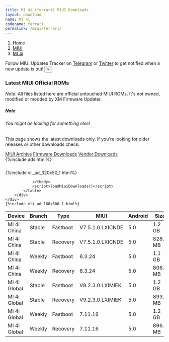 ```yaml
---
title: MI 4i (ferrari) MIUI Downloads
layout: download
name: MI 4i
codename: ferrari
permalink: /miui/ferrari/
---
```

<nav aria-label="breadcrumb">
    <ol class="breadcrumb">
        <li class="breadcrumb-item"><a href="/">Home</a></li>
        <li class="breadcrumb-item"><a href="/miui/">MIUI</a></li>
        <li class="breadcrumb-item active" aria-current="page"><a href="/miui/ferrari/">MI 4i</a></li>
    </ol>
</nav>
<div class="alert alert-primary alert-dismissible fade show" role="alert">
    Follow MIUI Updates Tracker on <a href="https://t.me/MIUIUpdatesTracker" class="alert-link">Telegram</a>
     or <a href="https://twitter.com/MiFwUpdater" class="alert-link">Twitter</a> to get notified when a new update is out!
    <button type="button" class="close" data-dismiss="alert" aria-label="Close">
        <span aria-hidden="true">&times;</span>
    </button>
</div>

### Latest MIUI Official ROMs
*Note*: All files listed here are official untouched MIUI ROMs. It's not owned, modified or modded by XM Firmware Updater.
<div class="card">
  <div class="card-body">
    <h5 class="card-title">Note</h5>
    <h6 class="card-subtitle mb-2 text-muted">You might be looking for something else!</h6>
    <p class="card-text">This page shows the latest downloads only.
     If you're looking for older releases or other downloads check:</p>
    <a href="/archive/miui/ferrari/" class="card-link">MIUI Archive</a>
    <a href="/firmware/ferrari/" class="card-link">Firmware Downloads</a>
    <a href="/vendor/ferrari/" class="card-link">Vendor Downloads</a>
  </div>
</div>
{%include ads.html%}
<div class="row justify-content-center">
    <div class="col-10">
        <div class="table-responsive-md" style="margin-top: 25px;">
            {%include vli_ad_320x50_1.html%}
            <table id="miui" class="display dt-responsive nowrap compact table table-striped table-hover table-sm">
                <thead class="thead-dark">
                    <tr>
                        <th data-ref="device">Device</th>
                        <th data-ref="branch">Branch</th>
                        <th data-ref="type">Type</th>
                        <th data-ref="miui">MIUI</th>
                        <th data-ref="android">Android</th>
                        <th data-ref="size">Size</th>
                        <th data-ref="size">Date</th>
                        <th data-ref="link">Link</th>
                    </tr>
                </thead>
                <tbody>
                <tr><td>MI 4i China</td><td>Stable</td><td>Fastboot</td><td>V7.5.1.0.LXICNDE</td><td>5.0</td><td>1.2 GB</td><td>2018-10-14</td><td><a href="/miui/ferrari/stable/V7.5.1.0.LXICNDE/">Download</a></td></tr>
<tr><td>MI 4i China</td><td>Stable</td><td>Recovery</td><td>V7.5.1.0.LXICNDE</td><td>5.0</td><td>828.4 MB</td><td>2018-10-14</td><td><a href="/miui/ferrari/stable/V7.5.1.0.LXICNDE/">Download</a></td></tr>
<tr><td>MI 4i China</td><td>Weekly</td><td>Fastboot</td><td>6.3.24</td><td>5.0</td><td>1.1 GB</td><td>2018-09-07</td><td><a href="/miui/ferrari/weekly/6.3.24/">Download</a></td></tr>
<tr><td>MI 4i China</td><td>Weekly</td><td>Recovery</td><td>6.3.24</td><td>5.0</td><td>806.7 MB</td><td>2018-09-07</td><td><a href="/miui/ferrari/weekly/6.3.24/">Download</a></td></tr>
<tr><td>MI 4i Global</td><td>Stable</td><td>Fastboot</td><td>V9.2.3.0.LXIMIEK</td><td>5.0</td><td>1.2 GB</td><td>2018-09-07</td><td><a href="/miui/ferrari/stable/V9.2.3.0.LXIMIEK/">Download</a></td></tr>
<tr><td>MI 4i Global</td><td>Stable</td><td>Recovery</td><td>V9.2.3.0.LXIMIEK</td><td>5.0</td><td>893.1 MB</td><td>2018-09-07</td><td><a href="/miui/ferrari/stable/V9.2.3.0.LXIMIEK/">Download</a></td></tr>
<tr><td>MI 4i Global</td><td>Weekly</td><td>Fastboot</td><td>7.11.16</td><td>5.0</td><td>1.2 GB</td><td>2018-09-07</td><td><a href="/miui/ferrari/weekly/7.11.16/">Download</a></td></tr>
<tr><td>MI 4i Global</td><td>Weekly</td><td>Recovery</td><td>7.11.16</td><td>5.0</td><td>896.2 MB</td><td>2018-09-07</td><td><a href="/miui/ferrari/weekly/7.11.16/">Download</a></td></tr>

                </tbody>
                <script>loadMiuiDownloads()</script>
            </table>
        </div>
    </div>
    {%include vli_ad_160x600_1.html%}
</div>

